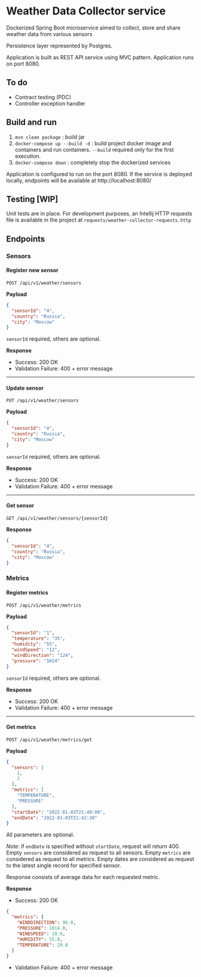 # Weather Data Collector service
Dockerized Spring Boot microservice aimed to collect, store and share weather data from various sensors

Persistence layer represented by Postgres.

Application is built as REST API service using MVC pattern. Application runs on port 8080.

## To do
- Contract testing (PDC)
- Controller exception handler

## Build and run

1) `mvn clean package` : build jar
2) `docker-compose up --build -d` : build project docker image and containers and run containers.
    `--build` required only for the first execution.
3) `docker-compose down` : completely stop the dockerized services

Application is configured to run on the port 8080. If the service is deployed locally, endpoints will be available at http://localhost:8080/

## Testing [WIP]
Unit tests are in place.
For development purposes, an Intellij HTTP requests file is available in the project at `requests/weather-collector-requests.http`


## Endpoints
### Sensors

#### Register new sensor
`POST /api/v1/weather/sensors`

**Payload**
```json
{
  "sensorId": "4",
  "country": "Russia",
  "city": "Moscow"
}
```
`sensorId` required, others are optional.

**Response**
- Success: 200 OK
- Validation Failure: 400 + error message

---
#### Update sensor
`PUT /api/v1/weather/sensors`

**Payload**
```json
{
  "sensorId": "4",
  "country": "Russia",
  "city": "Moscow"
}
```
`sensorId` required, others are optional.

**Response**
- Success: 200 OK
- Validation Failure: 400 + error message

---
#### Get sensor
`GET /api/v1/weather/sensors/{sensorId}`

**Response**
```json
{
  "sensorId": "4",
  "country": "Russia",
  "city": "Moscow"
}
```

### Metrics

#### Register metrics
`POST /api/v1/weather/metrics`

**Payload**
```json
{
  "sensorId": "1",
  "temperature": "35",
  "humidity": "55",
  "windSpeed": "12",
  "windDirection": "124",
  "pressure": "1014"
}
```
`sensorId` required, others are optional.

**Response**
- Success: 200 OK
- Validation Failure: 400 + error message

---
#### Get metrics
`POST /api/v1/weather/metrics/get`

**Payload**
```json
{
  "sensors": [
    1,
    2
  ],
  "metrics": [
    "TEMPERATURE",
    "PRESSURE"
  ],
  "startDate": "2022-01-03T21:40:00",
  "endDate": "2022-01-03T21:42:30"
}
```
All parameters are optional.

_Note_: if `endDate` is specified without `startDate`, request will return 400. 
Empty `sensors` are considered as request to all sensors. 
Empty `metrics` are considered as request to all metrics.
Empty dates are considered as request to the latest single record for specified sensor.

Response consists of average data for each requested metric.

**Response**
- Success: 200 OK
```json
{
  "metrics": {
    "WINDDIRECTION": 96.0,
    "PRESSURE": 1014.0,
    "WINDSPEED": 10.0,
    "HUMIDITY": 55.0,
    "TEMPERATURE": 29.0
  }
}
```
- Validation Failure: 400 + error message
